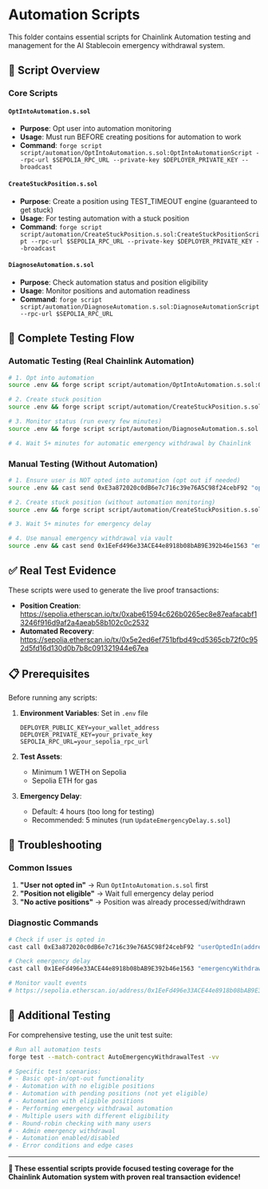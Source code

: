 # Automation Scripts

This folder contains essential scripts for Chainlink Automation testing and management for the AI Stablecoin emergency withdrawal system.

## 📁 **Script Overview**

### **Core Scripts**

#### `OptIntoAutomation.s.sol`

- **Purpose**: Opt user into automation monitoring
- **Usage**: Must run BEFORE creating positions for automation to work
- **Command**: `forge script script/automation/OptIntoAutomation.s.sol:OptIntoAutomationScript --rpc-url $SEPOLIA_RPC_URL --private-key $DEPLOYER_PRIVATE_KEY --broadcast`

#### `CreateStuckPosition.s.sol`

- **Purpose**: Create a position using TEST_TIMEOUT engine (guaranteed to get stuck)
- **Usage**: For testing automation with a stuck position
- **Command**: `forge script script/automation/CreateStuckPosition.s.sol:CreateStuckPositionScript --rpc-url $SEPOLIA_RPC_URL --private-key $DEPLOYER_PRIVATE_KEY --broadcast`

#### `DiagnoseAutomation.s.sol`

- **Purpose**: Check automation status and position eligibility
- **Usage**: Monitor positions and automation readiness
- **Command**: `forge script script/automation/DiagnoseAutomation.s.sol:DiagnoseAutomationScript --rpc-url $SEPOLIA_RPC_URL`

## 🚀 **Complete Testing Flow**

### **Automatic Testing (Real Chainlink Automation)**

```bash
# 1. Opt into automation
source .env && forge script script/automation/OptIntoAutomation.s.sol:OptIntoAutomationScript --rpc-url $SEPOLIA_RPC_URL --private-key $DEPLOYER_PRIVATE_KEY --broadcast

# 2. Create stuck position
source .env && forge script script/automation/CreateStuckPosition.s.sol:CreateStuckPositionScript --rpc-url $SEPOLIA_RPC_URL --private-key $DEPLOYER_PRIVATE_KEY --broadcast

# 3. Monitor status (run every few minutes)
source .env && forge script script/automation/DiagnoseAutomation.s.sol:DiagnoseAutomationScript --rpc-url $SEPOLIA_RPC_URL

# 4. Wait 5+ minutes for automatic emergency withdrawal by Chainlink
```

### **Manual Testing (Without Automation)**

```bash
# 1. Ensure user is NOT opted into automation (opt out if needed)
source .env && cast send 0xE3a872020c0dB6e7c716c39e76A5C98f24cebF92 "optOutOfAutomation()" --rpc-url $SEPOLIA_RPC_URL --private-key $DEPLOYER_PRIVATE_KEY

# 2. Create stuck position (without automation monitoring)
source .env && forge script script/automation/CreateStuckPosition.s.sol:CreateStuckPositionScript --rpc-url $SEPOLIA_RPC_URL --private-key $DEPLOYER_PRIVATE_KEY --broadcast

# 3. Wait 5+ minutes for emergency delay

# 4. Use manual emergency withdrawal via vault
source .env && cast send 0x1EeFd496e33ACE44e8918b08bAB9E392b46e1563 "emergencyWithdraw(uint256)" [REQUEST_ID] --rpc-url $SEPOLIA_RPC_URL --private-key $DEPLOYER_PRIVATE_KEY
```

## ✅ **Real Test Evidence**

These scripts were used to generate the live proof transactions:

- **Position Creation**: https://sepolia.etherscan.io/tx/0xabe61594c626b0265ec8e87eafacabf13246f916d9af2a4aeab58b102c0c2532
- **Automated Recovery**: https://sepolia.etherscan.io/tx/0x5e2ed6ef751bfbd49cd5365cb72f0c952d5fd16d130d0b7b8c091321944e67ea

## 📋 **Prerequisites**

Before running any scripts:

1. **Environment Variables**: Set in `.env` file

   ```
   DEPLOYER_PUBLIC_KEY=your_wallet_address
   DEPLOYER_PRIVATE_KEY=your_private_key
   SEPOLIA_RPC_URL=your_sepolia_rpc_url
   ```

2. **Test Assets**:

   - Minimum 1 WETH on Sepolia
   - Sepolia ETH for gas

3. **Emergency Delay**:
   - Default: 4 hours (too long for testing)
   - Recommended: 5 minutes (run `UpdateEmergencyDelay.s.sol`)

## 🔧 **Troubleshooting**

### **Common Issues**

1. **"User not opted in"** → Run `OptIntoAutomation.s.sol` first
2. **"Position not eligible"** → Wait full emergency delay period
3. **"No active positions"** → Position was already processed/withdrawn

### **Diagnostic Commands**

```bash
# Check if user is opted in
cast call 0xE3a872020c0dB6e7c716c39e76A5C98f24cebF92 "userOptedIn(address)(bool)" YOUR_ADDRESS --rpc-url $SEPOLIA_RPC_URL

# Check emergency delay
cast call 0x1EeFd496e33ACE44e8918b08bAB9E392b46e1563 "emergencyWithdrawalDelay()(uint256)" --rpc-url $SEPOLIA_RPC_URL

# Monitor vault events
# https://sepolia.etherscan.io/address/0x1EeFd496e33ACE44e8918b08bAB9E392b46e1563#events
```

## 🧪 **Additional Testing**

For comprehensive testing, use the unit test suite:

```bash
# Run all automation tests
forge test --match-contract AutoEmergencyWithdrawalTest -vv

# Specific test scenarios:
# - Basic opt-in/opt-out functionality
# - Automation with no eligible positions
# - Automation with pending positions (not yet eligible)
# - Automation with eligible positions
# - Performing emergency withdrawal automation
# - Multiple users with different eligibility
# - Round-robin checking with many users
# - Admin emergency withdrawal
# - Automation enabled/disabled
# - Error conditions and edge cases
```

---

**🎯 These essential scripts provide focused testing coverage for the Chainlink Automation system with proven real transaction evidence!**
